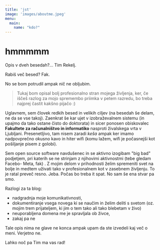 ```yaml
---
title: 'jst'
image: 'images/aboutme.jpeg'
menu:
  main:
    name: "kdo?"
---
```


# hmmmmm

Opis v dveh besedah?... Tim Rekelj.

Rabiš več besed? Fak.

No se bom potrudil ampak nič ne obljubim.

> Tukaj bom opisal bolj profesionalno stran mojega življenja, ker, če iščeš razlog za mojo spremembo priimka v petem razredu, bo treba najprej častit kakšno pijačo :)

Uglavnem, sem človek redkih besed in velikih ciljev (na besedah še delam, ne da se vse takoj). Zaenkrat še kar ujet v izobraževalnem sistemu (in upajmo da tako ostane čisto do doktorata) in sicer ponosen obiskovalec **Fakultete za računalništvo in informatiko** nasproti živalskega vrta v Ljubljani. Presenetljivo, tam nisem zaradi *keša* ampak ker imamo nadpovprečno okusno kavo in hiter wifi (komu lažem, wifi je počasnejši kot pošiljanje pisem z golobi). 

Sem open source software navdušenec in se aktivno izogibam "big bad" podjetjem, pri katerih se ne strinjam z njihovimi aktivnostmi (tebe gledam Facebo-    Meta, fak) . Z mojim delom v prihodnosti želim spremeniti svet na bolje in medtem uživati tako v profesionalnem kot v zasebnem življenju. To je ratal preveč resno. Jeba. Počas bo treba it spat. No sam še ena stvar pa smo.

Razlogi za ta blog:

- nadgradnja moje komunikativnosti,
- dokumentiranje vsega novega ki se naučim in želim deliti s svetom (oz. mojim trem prijateljem, ki jim o tem tako ali tako blebetam v živo)
- neuporabljena domena me je spravljala ob živce,
- zakaj pa ne

Tale opis nima ne glave ne konca ampak upam da ste izvedeli kaj več o meni. Verjetno ne.

Lahko noč pa Tim ma vas rad!